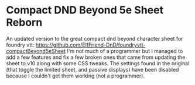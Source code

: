 # Compact DND Beyond 5e Sheet Reborn
An updated version to the great compact dnd beyond character sheet for foundry vtt: https://github.com/ElfFriend-DnD/foundryvtt-compactBeyond5eSheet
I'm not much of a programmer but I managed to add a few features and fix a few broken ones that came from updating the sheet to v10 along with some CSS tweaks.
The settings found in the original (that toggle the limited sheet, and passive displays) have been disabled because I couldn't get them working (not a programmer).
